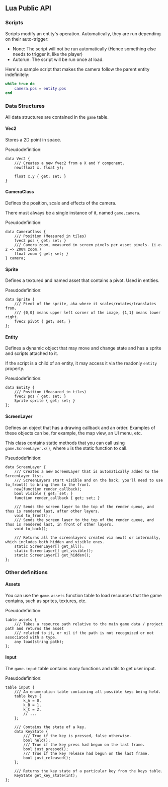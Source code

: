 ## Lua Public API

### Scripts
Scripts modify an entity's operation. Automatically, they are run depending on their auto-trigger:
- None: The script will not be run automatically (Hence something else needs to trigger it, like the player)
- Autorun: The script will be run once at load.

Here's a sample script that makes the camera follow the parent entity indefinitely:
```lua
while true do
    camera.pos = entity.pos
end
```

### Data Structures
All data structures are contained in the `game` table.
#### Vec2
Stores a 2D point in space.

Pseudodefinition:
```
data Vec2 {
    /// Creates a new fvec2 from a X and Y component.
    new(float x, float y);

    float x,y { get; set; }
}
```
#### CameraClass
Defines the position, scale and effects of the camera.

There must always be a single instance of it, named `game.camera`.

Pseudodefinition:
```
data CameraClass {
    /// Position (Measured in tiles)
    fvec2 pos { get; set; }
    /// Camera zoom, measured in screen pixels per asset pixels. (i.e. 2 => 200% zoom.)
    float zoom { get; set; }
} camera;
```
#### Sprite
Defines a textured and named asset that contains a pivot. Used in entities.

Pseudodefinition:
```
data Sprite {
    /// Pivot of the sprite, aka where it scales/rotates/translates from.
    /// {0,0} means upper left corner of the image, {1,1} means lower right.
    fvec2 pivot { get; set; }
};
```
#### Entity
Defines a dynamic object that may move and change state and has a sprite and scripts attached to it.

If the script is a child of an entity, it may access it via the readonly `entity` property.

Pseudodefinition:
```
data Entity {
    /// Position (Measured in tiles)
    fvec2 pos { get; set; }
    Sprite sprite { get; set; }
};
```
#### ScreenLayer
Defines an object that has a drawing callback and an order. Examples of these objects can be, for example, the map view,
an UI menu, etc.

This class contains static methods that you can call using `game.ScreenLayer.x()`, where `x` is the static function to
call.

Pseudodefinition:
```
data ScreenLayer {
    /// Creates a new ScreenLayer that is automatically added to the ScreenLayer list.
    /// ScreenLayers start visible and on the back; you'll need to use to_front() to bring them to the front.
    new(function render_callback);
    bool visible { get; set; }
    function render_callback { get; set; }
    
    /// Sends the screen layer to the top of the render queue, and thus is rendered last, after other layers.
    void to_front();
    /// Sends the screen layer to the top of the render queue, and thus is rendered last, in front of other layers.
    void to_back();

    /// Returns all the screenlayers created via new() or internally, which includes both hidden and visible ones.
    static ScreenLayer[] get_all();
    static ScreenLayer[] get_visible();
    static ScreenLayer[] get_hidden();
};
```

### Other definitions
#### Assets
You can use the `game.assets` function table to load resources that the game contains,
such as sprites, textures, etc.

Pseudodefinition:
```
table assets {
    /// Takes a resource path relative to the main game data / project path and returns the asset
    /// related to it, or nil if the path is not recognized or not associated with a type.
    any load(string path);
};
```
#### Input
The `game.input` table contains many functions and utils to get user input.

Pseudodefinition:
```
table input {
    /// An enumeration table containing all possible keys being held.
    table keys {
        k_A = 0,
        k_B = 1,
        k_C = 2,
        // ...
    };
    
    /// Contains the state of a key.
    data KeyState {
        /// True if the key is pressed, false otherwise.
        bool held();
        /// True if the key press had begun on the last frame.
        bool just_pressed();
        /// True if the key release had begun on the last frame.
        bool just_released();
    };

    /// Returns the key state of a particular key from the keys table.
    KeyState get_key_state(int);
};
```